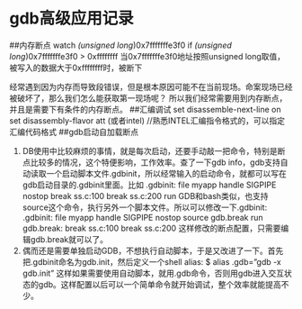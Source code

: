 
# gdb高级应用记录
##内存断点
 watch *(unsigned long*)0x7fffffffe3f0 if *(unsigned long*)0x7fffffffe3f0 > 0xffffffff
 当0x7fffffffe3f0地址按照unsigned long取值，被写入的数据大于0xffffffff时，被断下
 
经常遇到因为内存而导致段错误，但是根本原因可能不在当前现场。命案现场已经被破坏了，那么我们怎么能获取第一现场呢？
所以我们经常需要用到内存断点，并且是需要下有条件的内存断点。
##汇编调试
set disassemble-next-line on
set disassembly-flavor att (或者intel) //熟悉INTEL汇编指令格式的，可以指定汇编代码格式
##gdb启动自加载断点
1. DB使用中比较麻烦的事情，就是每次启动，还要手动敲一把命令，特别是断点比较多的情况，这个特便影响，工作效率。查了一下gdb info，gdb支持自动读取一个启动脚本文件.gdbinit，所以经常输入的启动命令，就都可以写在gdb启动目录的.gdbinit里面。比如
.gdbinit:
  file myapp
  handle SIGPIPE nostop
  break ss.c:100
  break ss.c:200
  run
GDB和bash类似，也支持source这个命令，执行另外一个脚本文件。所以可以修改一下.gdbinit:
.gdbinit:
  file myapp
  handle SIGPIPE nostop
  source gdb.break
  run
gdb.break:
  break ss.c:100
  break ss.c:200
这样修改的断点配置，只需要编辑gdb.break就可以了。
2. 偶而还是需要单独启动GDB，不想执行自动脚本，于是又改进了一下。首先把.gdbinit命名为gdb.init，然后定义一个shell alias:
  $ alias .gdb=”gdb -x gdb.init”
这样如果需要使用自动脚本，就用.gdb命令，否则用gdb进入交互状态的gdb。这样配置以后可以一个简单命令就开始调试，整个效率就能提高不少。
